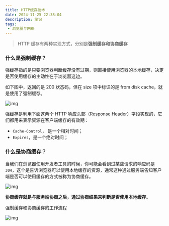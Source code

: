 ```yaml
---
title: HTTP缓存技术
date: 2024-11-25 22:38:04
description: 笔记
tags:
 - 浏览器与网络
---
```


> HTTP 缓存有两种实现方式，分别是**强制缓存和协商缓存**

### 什么是强制缓存？

强缓存指的是只要浏览器判断缓存没有过期，则直接使用浏览器的本地缓存，决定是否使用缓存的主动性在于浏览器这边。

如下图中，返回的是 200 状态码，但在 size 项中标识的是 from disk cache，就是使用了强制缓存。

![img](https://cdn.xiaolincoding.com//mysql/other/1cb6bc37597e4af8adfef412bfc57a42.png)

强缓存是利用下面这两个 HTTP 响应头部（Response Header）字段实现的，它们都用来表示资源在客户端缓存的有效期：

- `Cache-Control`， 是一个相对时间；
- `Expires`，是一个绝对时间；

### 什么是协商缓存？

当我们在浏览器使用开发者工具的时候，你可能会看到过某些请求的响应码是 `304`，这个是告诉浏览器可以使用本地缓存的资源，通常这种通过服务端告知客户端是否可以使用缓存的方式被称为协商缓存。

![img](https://cdn.xiaolincoding.com/gh/xiaolincoder/ImageHost4@main/%E7%BD%91%E7%BB%9C/http1.1%E4%BC%98%E5%8C%96/%E7%BC%93%E5%AD%98etag.png)

**协商缓存就是与服务端协商之后，通过协商结果来判断是否使用本地缓存**。

强制缓存和协商缓存的工作流程

![img](https://cdn.xiaolincoding.com/gh/xiaolincoder/network/http/http%E7%BC%93%E5%AD%98.png)